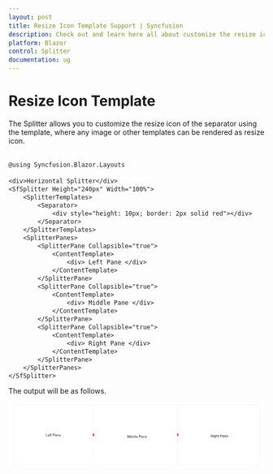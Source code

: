 ```yaml
---
layout: post
title: Resize Icon Template Support | Syncfusion
description: Check out and learn here all about customize the resize icon in the separator using the template in Syncfusion Blazor Splitter component and much more.
platform: Blazor
control: Splitter
documentation: ug
---
```


# Resize Icon Template

The Splitter allows you to customize the resize icon of the separator using the template, where any image or other templates can be rendered as resize icon.

```cshtml

@using Syncfusion.Blazor.Layouts

<div>Horizontal Splitter</div>
<SfSplitter Height="240px" Width="100%">
    <SplitterTemplates>
        <Separator>
            <div style="height: 10px; border: 2px solid red"></div>
        </Separator>
    </SplitterTemplates>
    <SplitterPanes>
        <SplitterPane Collapsible="true">
            <ContentTemplate>
                <div> Left Pane </div>
            </ContentTemplate>
        </SplitterPane>
        <SplitterPane Collapsible="true">
            <ContentTemplate>
                <div> Middle Pane </div>
            </ContentTemplate>
        </SplitterPane>
        <SplitterPane Collapsible="true">
            <ContentTemplate>
                <div> Right Pane </div>
            </ContentTemplate>
        </SplitterPane>
    </SplitterPanes>
</SfSplitter>

```

The output will be as follows.

![Blazor Splitter with Resize Icon Template](./images/blazor-splitter-resize-icon-template.png)
